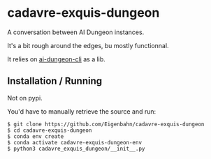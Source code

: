 # cadavre-exquis-dungeon

A conversation between AI Dungeon instances.

It's a bit rough around the edges, bu mostly functionnal.

It relies on [ai-dungeon-cli](https://github.com/Eigenbahn/ai-dungeon-cli) as a lib.


## Installation / Running

Not on pypi.

You'd have to manually retrieve the source and run:

    $ git clone https://github.com/Eigenbahn/cadavre-exquis-dungeon
    $ cd cadavre-exquis-dungeon
    $ conda env create
    $ conda activate cadavre-exquis-dungeon-env
    $ python3 cadavre_exquis_dungeon/__init__.py
